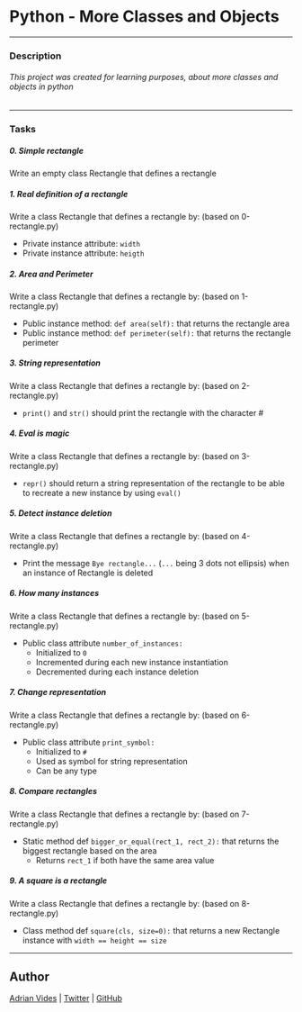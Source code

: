 # Python - More Classes and Objects
---
### Description
###### This project was created for learning purposes, about more classes and objects in python
---
### Tasks
##### 0. Simple rectangle
Write an empty class Rectangle that defines a rectangle
##### 1. Real definition of a rectangle 
Write a class Rectangle that defines a rectangle by: (based on 0-rectangle.py)
- Private instance attribute: ```width```
- Private instance attribute: ```heigth```
##### 2. Area and Perimeter
Write a class Rectangle that defines a rectangle by: (based on 1-rectangle.py)
- Public instance method: ```def area(self):``` that returns the rectangle area
- Public instance method: ```def perimeter(self):``` that returns the rectangle perimeter
##### 3. String representation
Write a class Rectangle that defines a rectangle by: (based on 2-rectangle.py)
- ```print()``` and ```str()``` should print the rectangle with the character #
##### 4. Eval is magic
Write a class Rectangle that defines a rectangle by: (based on 3-rectangle.py)
- ```repr()``` should return a string representation of the rectangle to be able to recreate a new instance by using ```eval()```
##### 5. Detect instance deletion 
Write a class Rectangle that defines a rectangle by: (based on 4-rectangle.py)
- Print the message ```Bye rectangle...``` (```...``` being 3 dots not ellipsis) when an instance of Rectangle is deleted
##### 6. How many instances
Write a class Rectangle that defines a rectangle by: (based on 5-rectangle.py)
- Public class attribute ```number_of_instances:```
    - Initialized to ```0```
    - Incremented during each new instance instantiation
    - Decremented during each instance deletion
##### 7. Change representation
Write a class Rectangle that defines a rectangle by: (based on 6-rectangle.py)
- Public class attribute ```print_symbol:```
    - Initialized to ```#```
    - Used as symbol for string representation
    - Can be any type
##### 8. Compare rectangles
Write a class Rectangle that defines a rectangle by: (based on 7-rectangle.py)
- Static method def ```bigger_or_equal(rect_1, rect_2):``` that returns the biggest rectangle based on the area
    - Returns ```rect_1``` if both have the same area value
##### 9. A square is a rectangle
Write a class Rectangle that defines a rectangle by: (based on 8-rectangle.py)
- Class method def ```square(cls, size=0):``` that returns a new Rectangle instance with ```width == height == size```
---
## Author
[Adrian Vides] | [Twitter] | [GitHub]



[GitHub]: <https://github.com/AdrianVides56>
[Twitter]: <https://twitter.com/termi56661>
[Adrian Vides]: <https://www.linkedin.com/in/adrian-felipe-vides-jimenez-a201401b7> 
